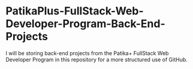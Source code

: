 ﻿# PatikaPlus-FullStack-Web-Developer-Program-Back-End-Projects

I will be storing back-end projects from the Patika+ FullStack Web Developer Program in this repository for a more structured use of GitHub.
